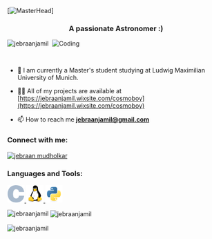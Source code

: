 [![MasterHead](https://repository-images.githubusercontent.com/588181932/e36ec678-7984-4cdd-8e4c-a3932772ff8e)]
<h3 align="center">A passionate Astronomer :)</h3>
<img align="right" alt="Coding" width="400" src= "https://cdn.dribbble.com/users/1553259/screenshots/3703254/ezgif.com-resize.gif">

<p align="left"> <img src="https://komarev.com/ghpvc/?username=jebraanjamil&label=Profile%20views&color=0e75b6&style=flat" alt="jebraanjamil" /> </p>

<p align="left"> <a href="https://twitter.com/" target="blank"><img src="https://img.shields.io/twitter/follow/?logo=twitter&style=for-the-badge" alt="" /></a> </p>

- 🔭 I am currently a Master's student studying at Ludwig Maximilian University of Munich.

- 👨‍💻 All of my projects are available at [https://jebraanjamil.wixsite.com/cosmoboy](https://jebraanjamil.wixsite.com/cosmoboy)

- 📫 How to reach me **jebraanjamil@gmail.com**

<h3 align="left">Connect with me:</h3>
<p align="left">
<a href="https://linkedin.com/in/jebraan mudholkar" target="blank"><img align="center" src="https://raw.githubusercontent.com/rahuldkjain/github-profile-readme-generator/master/src/images/icons/Social/linked-in-alt.svg" alt="jebraan mudholkar" height="30" width="40" /></a>
</p>

<h3 align="left">Languages and Tools:</h3>
<p align="left"> <a href="https://www.cprogramming.com/" target="_blank" rel="noreferrer"> <img src="https://raw.githubusercontent.com/devicons/devicon/master/icons/c/c-original.svg" alt="c" width="40" height="40"/> </a> <a href="https://www.linux.org/" target="_blank" rel="noreferrer"> <img src="https://raw.githubusercontent.com/devicons/devicon/master/icons/linux/linux-original.svg" alt="linux" width="40" height="40"/> </a> <a href="https://www.python.org" target="_blank" rel="noreferrer"> <img src="https://raw.githubusercontent.com/devicons/devicon/master/icons/python/python-original.svg" alt="python" width="40" height="40"/> </a> </p>

<p><img align="left" src="https://github-readme-stats.vercel.app/api/top-langs?username=jebraanjamil&show_icons=true&locale=en&layout=compact" alt="jebraanjamil" /></p>

<p>&nbsp;<img align="center" src="https://github-readme-stats.vercel.app/api?username=jebraanjamil&show_icons=true&locale=en" alt="jebraanjamil" /></p>

<p><img align="center" src="https://github-readme-streak-stats.herokuapp.com/?user=jebraanjamil&" alt="jebraanjamil" /></p>
